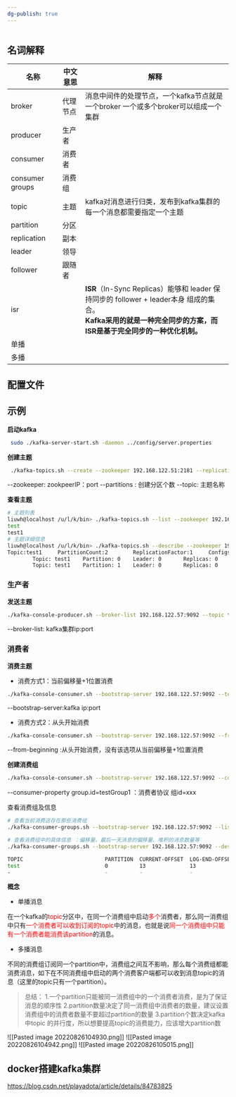 ```yaml
---
dg-publish: true
---
```

```toc
```

## 名词解释

| 名称              | 中文意思 | 解释                                                                                                                   |
| --------------- | ---- | -------------------------------------------------------------------------------------------------------------------- |
| broker          | 代理节点 |   消息中间件的处理节点，一个kafka节点就是一个broker 一个或多个broker可以组成一个集群                                                                                                                   |
| producer        | 生产者  |                                                                                                                      |
| consumer        | 消费者  |                                                                                                                      |
| consumer groups | 消费组  |                                                                                                                      |
| topic           | 主题   |     kafka对消息进行归类，发布到kafka集群的每一个消息都需要指定一个主题                                                                                                                 |
| partition       | 分区   |                                                                                                                      |
| replication     | 副本   |                                                                                                                      |
| leader          | 领导   |                                                                                                                      |
| follower        | 跟随者  |                                                                                                                      |
| isr             |      | **ISR**（In-Sync Replicas）能够和 leader 保持同步的 follower + leader本身 组成的集合。<br> **Kafka采用的就是一种完全同步的方案，而ISR是基于完全同步的一种优化机制。** |
| 单播              |      |                                                                                                                      |
| 多播              |      |                                                                                                                      |

## 配置文件

## 示例

**启动kafka**

```bash
 sudo ./kafka-server-start.sh -daemon ../config/server.properties 
```

**创建主题**

```bash
 ./kafka-topics.sh --create --zookeeper 192.168.122.51:2181 --replication-factor 1 --partitions 1 --topic test
```

--zookeeper: zookpeerIP：port
--partitions : 创建分区个数
--topic: 主题名称

**查看主题**

```bash
# 主题列表
liuwh@localhost /u/l/k/bin> ./kafka-topics.sh --list --zookeeper 192.168.122.51:2181 
test
test1
# 主题详细信息
liuwh@localhost /u/l/k/bin> ./kafka-topics.sh --describe --zookeeper 192.168.122.51:2181 --topic test1
Topic:test1     PartitionCount:2        ReplicationFactor:1     Configs:
        Topic: test1    Partition: 0    Leader: 0       Replicas: 0     Isr: 0
        Topic: test1    Partition: 1    Leader: 0       Replicas: 0     Isr: 0
```

### 生产者

**发送主题**

```bash
./kafka-console-producer.sh --broker-list 192.168.122.57:9092 --topic test 
```

--broker-list: kafka集群ip:port

### 消费者

**消费主题**

- 消费方式1：当前偏移量+1位置消费

```bash
./kafka-console-consumer.sh --bootstrap-server 192.168.122.57:9092 --topic test
```

--bootstrap-server:kafka ip:port

- 消费方式2：从头开始消费

```bash
./kafka-console-consumer.sh --bootstrap-server 192.168.122.57:9092 --from-beginning  --topic test
```

--from-beginning :从头开始消费，没有该选项从当前偏移量+1位置消费

**创建消费组**

```bash
./kafka-console-consumer.sh --bootstrap-server 192.168.122.57:9092 --consumer-property group.id=testGroup1 --from-beginning --topic test
```

--consumer-property group.id=testGroup1   ：消费者协议  组id=xxx

查看消费组及信息

```bash
# 查看当前消费这存在那些消费组
./kafka-consumer-groups.sh --bootstrap-server 192.168.122.57:9092 --list

# 查看消费组中的具体信息 ：偏移量、最后一天消息的偏移量、堆积的消息数量等
./kafka-consumer-groups.sh --bootstrap-server 192.168.122.57:9092 --describe --group testGroup1

TOPIC                          PARTITION  CURRENT-OFFSET  LOG-END-OFFSET  LAG        CONSUMER-ID                                       HOST                           CLIENT-ID
test                           0          13              13              0          consumer-1-a386c09b-6864-4027-aadb-910c64d24438   /192.168.122.57                consumer-1
-                              -          -               -               -          consumer-1-de60c019-a5f4-4d40-ad3e-2c3b332add0c   /192.168.122.57                consumer-1
```

**概念**

- 单播消息

在一个kafka的<font color=#FF0000>topic</font>分区中，在同一个消费组中启动<font color=#FF0000>多个</font>消费者，那么同一消费组中只有<font color=#FF0000>一个消费者可以收到订阅的topic</font>中的消息，也就是说<font color=#FF0000>同一个消费组中只能有一个消费者能消费该partition</font>的消息。

- 多播消息

不同的消费组订阅同一个partition中，消费组之间互不影响，那么每个消费组都能消费消息，如下在不同消费组中启动的两个消费客户端都可以收到消息topic的消息（这里的topic只有一个partition）。

> 总结：
> 1.一个partition只能被同一消费组中的一个消费者消费，是为了保证消息的顺序性
> 2.partition数量决定了同一消费组中消费者的数量，建议设置消费组中的消费者数量不要超过partition的数量
> 3.partition个数决定kafka 中topic 的并行度，所以想要提高topic的消费能力，应该增大partition数

![[Pasted image 20220826104930.png]]
![[Pasted image 20220826104942.png]]
![[Pasted image 20220826105015.png]]

## docker搭建kafka集群

<https://blog.csdn.net/playadota/article/details/84783825>

